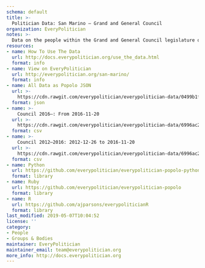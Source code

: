 ```yaml
---
schema: default
title: >-
  Politician Data: San Marino — Grand and General Council
organization: EveryPolitician
notes: >-
  Data on the people within the Grand and General Council legislature of San Marino.
resources:
- name: How To Use The Data
  url: http://docs.everypolitician.org/use_the_data.html
  format: info
- name: View on EveryPolitician
  url: http://everypolitician.org/san-marino/
  format: info
- name: All Data as Popolo JSON
  url: >-
    https://cdn.rawgit.com/everypolitician/everypolitician-data/0499b1f9acb0282481d36289063d2141f532f7b8/data/San_Marino/Council/ep-popolo-v1.0.json
  format: json
- name: >-
    Council 2016–: From 2016-11-20
  url: >-
    https://cdn.rawgit.com/everypolitician/everypolitician-data/6996ac2b0507f5e77f36b06d9680c3b5e4757013/data/San_Marino/Council/term-2016.csv
  format: csv
- name: >-
    Council 2012–2016: 2012-12-26 to 2016-11-20
  url: >-
    https://cdn.rawgit.com/everypolitician/everypolitician-data/6996ac2b0507f5e77f36b06d9680c3b5e4757013/data/San_Marino/Council/term-2012.csv
  format: csv
- name: Python
  url: https://github.com/everypolitician/everypolitician-popolo-python
  format: library
- name: Ruby
  url: https://github.com/everypolitician/everypolitician-popolo
  format: library
- name: R
  url: https://github.com/ajparsons/everypoliticianR
  format: library
last_modified: 2019-05-07T10:04:52
license: ''
category:
- People
- Groups & Bodies
maintainer: EveryPolitician
maintainer_email: team@everypolitician.org
more_info: http://docs.everypolitician.org
---
```

